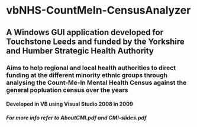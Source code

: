 # vbNHS-CountMeIn-CensusAnalyzer
## A Windows GUI application developed for Touchstone Leeds and funded by the Yorkshire and Humber Strategic Health Authority
### Aims to help regional and local health authorities to direct funding at the different minority ethnic groups through analysing the Count-Me-In Mental Health Census against the general popluation census over the years
#### Developed in VB using Visual Studio 2008 in 2009
##### For more info refer to AboutCMI.pdf and CMI-slides.pdf
